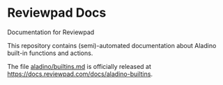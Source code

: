 # Reviewpad Docs

Documentation for Reviewpad

This repository contains (semi)-automated documentation about Aladino built-in functions and actions.

The file [aladino/builtins.md](./aladino/builtins.md) is officially released at https://docs.reviewpad.com/docs/aladino-builtins.

